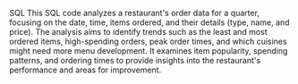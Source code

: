 SQL
This SQL code analyzes a restaurant's order data for a quarter, focusing on the date, time, items ordered, and their details (type, name, and price). The analysis aims to identify trends such as the least and most ordered items, high-spending orders, peak order times, and which cuisines might need more menu development. It examines item popularity, spending patterns, and ordering times to provide insights into the restaurant's performance and areas for improvement.
